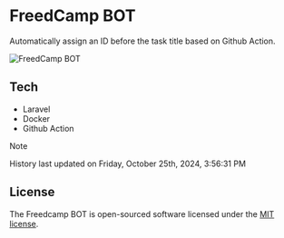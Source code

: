 # FreedCamp BOT

Automatically assign an ID before the task title based on Github Action.

![FreedCamp BOT](https://repository-images.githubusercontent.com/737932867/7d34798b-2680-471c-b089-a78a718d3d6a)

## Tech

- Laravel
- Docker
- Github Action

> [!NOTE]  
> History last updated on Friday, October 25th, 2024, 3:56:31 PM

## License

The Freedcamp BOT is open-sourced software licensed under the [MIT license](https://opensource.org/licenses/MIT).
